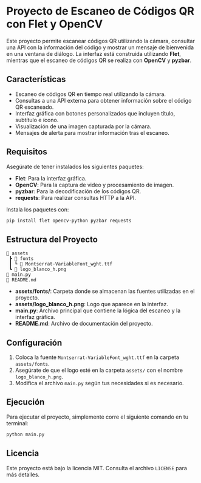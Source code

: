 
# Proyecto de Escaneo de Códigos QR con Flet y OpenCV

Este proyecto permite escanear códigos QR utilizando la cámara, consultar una API con la información del código y mostrar un mensaje de bienvenida en una ventana de diálogo. La interfaz está construida utilizando **Flet**, mientras que el escaneo de códigos QR se realiza con **OpenCV** y **pyzbar**.

## Características

- Escaneo de códigos QR en tiempo real utilizando la cámara.
- Consultas a una API externa para obtener información sobre el código QR escaneado.
- Interfaz gráfica con botones personalizados que incluyen título, subtítulo e ícono.
- Visualización de una imagen capturada por la cámara.
- Mensajes de alerta para mostrar información tras el escaneo.

## Requisitos

Asegúrate de tener instalados los siguientes paquetes:

- **Flet**: Para la interfaz gráfica.
- **OpenCV**: Para la captura de video y procesamiento de imagen.
- **pyzbar**: Para la decodificación de los códigos QR.
- **requests**: Para realizar consultas HTTP a la API.

Instala los paquetes con:

```bash
pip install flet opencv-python pyzbar requests
```

## Estructura del Proyecto

```
📂 assets
 ┣ 📂 fonts
 ┃ ┗ 📄 Montserrat-VariableFont_wght.ttf
 ┗ 📄 logo_blanco_h.png
📄 main.py
📄 README.md
```

- **assets/fonts/**: Carpeta donde se almacenan las fuentes utilizadas en el proyecto.
- **assets/logo_blanco_h.png**: Logo que aparece en la interfaz.
- **main.py**: Archivo principal que contiene la lógica del escaneo y la interfaz gráfica.
- **README.md**: Archivo de documentación del proyecto.

## Configuración

1. Coloca la fuente `Montserrat-VariableFont_wght.ttf` en la carpeta `assets/fonts`.
2. Asegúrate de que el logo esté en la carpeta `assets/` con el nombre `logo_blanco_h.png`.
3. Modifica el archivo `main.py` según tus necesidades si es necesario.

## Ejecución

Para ejecutar el proyecto, simplemente corre el siguiente comando en tu terminal:

```bash
python main.py
```

## Licencia

Este proyecto está bajo la licencia MIT. Consulta el archivo `LICENSE` para más detalles.
